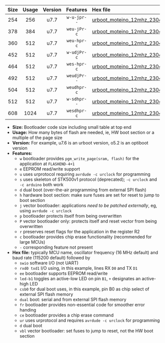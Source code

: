 |Size|Usage|Version|Features|Hex file|
|:-:|:-:|:-:|:-:|:--|
|254|256|u7.7|`w-u-jpr--`|[urboot_moteino_12mhz_230400bps_swio_rxd0_txd1_led+b1_ur_vbl.hex](https://raw.githubusercontent.com/stefanrueger/urboot.hex/main/boards/moteino/fcpu_12mhz/230400_bps/urboot_moteino_12mhz_230400bps_swio_rxd0_txd1_led+b1_ur_vbl.hex)|
|378|384|u7.7|`weu-jPr-c`|[urboot_moteino_12mhz_230400bps_swio_rxd0_txd1_ee_led+b1_fr_ce_ur_vbl.hex](https://raw.githubusercontent.com/stefanrueger/urboot.hex/main/boards/moteino/fcpu_12mhz/230400_bps/urboot_moteino_12mhz_230400bps_swio_rxd0_txd1_ee_led+b1_fr_ce_ur_vbl.hex)|
|360|512|u7.7|`weu-hpr-c`|[urboot_moteino_12mhz_230400bps_swio_rxd0_txd1_ee_led+b1_fr_ce_ur.hex](https://raw.githubusercontent.com/stefanrueger/urboot.hex/main/boards/moteino/fcpu_12mhz/230400_bps/urboot_moteino_12mhz_230400bps_swio_rxd0_txd1_ee_led+b1_fr_ce_ur.hex)|
|452|512|u7.7|`w-udjPr-c`|[urboot_moteino_12mhz_230400bps_swio_rxd0_txd1_led+b1_csb0_dual_fr_ce_ur_vbl.hex](https://raw.githubusercontent.com/stefanrueger/urboot.hex/main/boards/moteino/fcpu_12mhz/230400_bps/urboot_moteino_12mhz_230400bps_swio_rxd0_txd1_led+b1_csb0_dual_fr_ce_ur_vbl.hex)|
|464|512|u7.7|`wes-hpr-c`|[urboot_moteino_12mhz_230400bps_swio_rxd0_txd1_ee_led+b1_fr_ce.hex](https://raw.githubusercontent.com/stefanrueger/urboot.hex/main/boards/moteino/fcpu_12mhz/230400_bps/urboot_moteino_12mhz_230400bps_swio_rxd0_txd1_ee_led+b1_fr_ce.hex)|
|492|512|u7.7|`weudjPr--`|[urboot_moteino_12mhz_230400bps_swio_rxd0_txd1_ee_led+b1_csb0_dual_fr_ur_vbl.hex](https://raw.githubusercontent.com/stefanrueger/urboot.hex/main/boards/moteino/fcpu_12mhz/230400_bps/urboot_moteino_12mhz_230400bps_swio_rxd0_txd1_ee_led+b1_csb0_dual_fr_ur_vbl.hex)|
|504|512|u7.7|`weudhpr-c`|[urboot_moteino_12mhz_230400bps_swio_rxd0_txd1_ee_led+b1_csb0_dual_fr_ce_ur.hex](https://raw.githubusercontent.com/stefanrueger/urboot.hex/main/boards/moteino/fcpu_12mhz/230400_bps/urboot_moteino_12mhz_230400bps_swio_rxd0_txd1_ee_led+b1_csb0_dual_fr_ce_ur.hex)|
|512|512|u7.7|`w-sdhpr--`|[urboot_moteino_12mhz_230400bps_swio_rxd0_txd1_led+b1_csb0_dual_fr.hex](https://raw.githubusercontent.com/stefanrueger/urboot.hex/main/boards/moteino/fcpu_12mhz/230400_bps/urboot_moteino_12mhz_230400bps_swio_rxd0_txd1_led+b1_csb0_dual_fr.hex)|
|608|1024|u7.7|`wesdhpr-c`|[urboot_moteino_12mhz_230400bps_swio_rxd0_txd1_ee_led+b1_csb0_dual_fr_ce.hex](https://raw.githubusercontent.com/stefanrueger/urboot.hex/main/boards/moteino/fcpu_12mhz/230400_bps/urboot_moteino_12mhz_230400bps_swio_rxd0_txd1_ee_led+b1_csb0_dual_fr_ce.hex)|

- **Size:** Bootloader code size including small table at top end
- **Usage:** How many bytes of flash are needed, ie, HW boot section or a multiple of the page size
- **Version:** For example, u7.6 is an urboot version, o5.2 is an optiboot version
- **Features:**
  + `w` bootloader provides `pgm_write_page(sram, flash)` for the application at `FLASHEND-4+1`
  + `e` EEPROM read/write support
  + `u` uses urprotocol requiring `avrdude -c urclock` for programming
  + `s` uses skeleton of STK500v1 protocol (deprecated); `-c urclock` and `-c arduino` both work
  + `d` dual boot (over-the-air programming from external SPI flash)
  + `h` hardware boot section: make sure fuses are set for reset to jump to boot section
  + `j` vector bootloader: applications *need to be patched externally*, eg, using `avrdude -c urclock`
  + `p` bootloader protects itself from being overwritten
  + `P` vector bootloader only: protects itself and reset vector from being overwritten
  + `r` preserves reset flags for the application in the register R2
  + `c` bootloader provides chip erase functionality (recommended for large MCUs)
  + `-` corresponding feature not present
- **Hex file:** typically MCU name, oscillator frequency (16 MHz default) and baud rate (115200 default) followed by
  + `swio` software I/O (not UART)
  + `rxd0 txd1` I/O using, in this example, lines RX `D0` and TX `D1`
  + `ee` bootloader supports EEPROM read/write
  + `led-b1` toggles an active-low LED on pin `B1`, `+` designates an active-high LED
  + `csb0` for dual boot uses, in this example, pin B0 as chip select of external SPI flash memory
  + `dual` boot: serial and from external SPI flash memory
  + `fr` bootloader provides non-essential code for smoother error handing
  + `ce` bootloader provides a chip erase command
  + `ur` uses urprotocol and requires `avrdude -c urclock` for programming
  + `d` dual boot
  + `vbl` vector bootloader: set fuses to jump to reset, not the HW boot section
